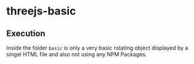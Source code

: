 # threejs-basic

## Execution

Inside the folder `basic` is only a very basic rotating object displayed by a singel HTML file and also not using any NPM Packages.
